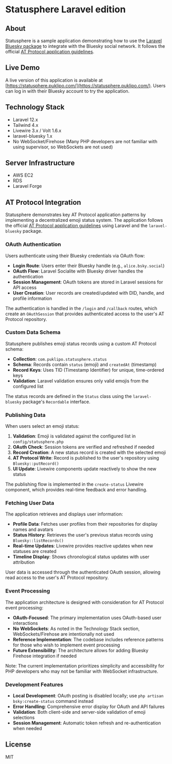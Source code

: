 # Statusphere Laravel edition

## About

Statusphere is a sample application demonstrating how to use the [Laravel Bluesky package](https://github.com/invokable/laravel-bluesky) to integrate with the Bluesky social network. It follows the official [AT Protocol application guidelines](https://atproto.com/guides/applications).

## Live Demo

A live version of this application is available at [https://statusphere.puklipo.com/](https://statusphere.puklipo.com/). Users can log in with their Bluesky account to try the application.

## Technology Stack

- Laravel 12.x
- Tailwind 4.x
- Livewire 3.x / Volt 1.6.x
- laravel-bluesky 1.x
- No WebSocket/Firehose (Many PHP developers are not familiar with using supervisor, so WebSockets are not used)

## Server Infrastructure

- AWS EC2
- RDS
- Laravel Forge

## AT Protocol Integration

Statusphere demonstrates key AT Protocol application patterns by implementing a decentralized emoji status system. The application follows the official [AT Protocol application guidelines](https://atproto.com/guides/applications) using Laravel and the `laravel-bluesky` package.

### OAuth Authentication

Users authenticate using their Bluesky credentials via OAuth flow:

- **Login Route**: Users enter their Bluesky handle (e.g., `alice.bsky.social`)
- **OAuth Flow**: Laravel Socialite with Bluesky driver handles the authentication
- **Session Management**: OAuth tokens are stored in Laravel sessions for API access
- **User Creation**: User records are created/updated with DID, handle, and profile information

The authentication is handled in the `/login` and `/callback` routes, which create an `OAuthSession` that provides authenticated access to the user's AT Protocol repository.

### Custom Data Schema

Statusphere publishes emoji status records using a custom AT Protocol schema:

- **Collection**: `com.puklipo.statusphere.status` 
- **Schema**: Records contain `status` (emoji) and `createdAt` (timestamp)
- **Record Keys**: Uses TID (Timestamp Identifier) for unique, time-ordered keys
- **Validation**: Laravel validation ensures only valid emojis from the configured list

The status records are defined in the `Status` class using the `laravel-bluesky` package's `Recordable` interface.

### Publishing Data

When users select an emoji status:

1. **Validation**: Emoji is validated against the configured list in `config/statusphere.php`
2. **OAuth Check**: Session tokens are verified and refreshed if needed  
3. **Record Creation**: A new status record is created with the selected emoji
4. **AT Protocol Write**: Record is published to the user's repository using `Bluesky::putRecord()`
5. **UI Update**: Livewire components update reactively to show the new status

The publishing flow is implemented in the `create-status` Livewire component, which provides real-time feedback and error handling.

### Fetching User Data

The application retrieves and displays user information:

- **Profile Data**: Fetches user profiles from their repositories for display names and avatars
- **Status History**: Retrieves the user's previous status records using `Bluesky::listRecords()`
- **Real-time Updates**: Livewire provides reactive updates when new statuses are created
- **Timeline Display**: Shows chronological status updates with user attribution

User data is accessed through the authenticated OAuth session, allowing read access to the user's AT Protocol repository.

### Event Processing

The application architecture is designed with consideration for AT Protocol event processing:

- **OAuth-Focused**: The primary implementation uses OAuth-based user interactions
- **No WebSockets**: As noted in the Technology Stack section, WebSockets/Firehose are intentionally not used
- **Reference Implementation**: The codebase includes reference patterns for those who wish to implement event processing
- **Future Extensibility**: The architecture allows for adding Bluesky Firehose integration if needed

Note: The current implementation prioritizes simplicity and accessibility for PHP developers who may not be familiar with WebSocket infrastructure.

### Development Features

- **Local Development**: OAuth posting is disabled locally; use `php artisan bsky:create-status` command instead
- **Error Handling**: Comprehensive error display for OAuth and API failures  
- **Validation**: Both client-side and server-side validation of emoji selections
- **Session Management**: Automatic token refresh and re-authentication when needed

## License

MIT
